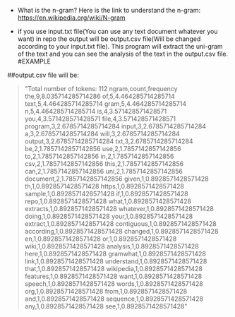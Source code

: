 * What is the n-gram? Here is the link to understand the n-gram: https://en.wikipedia.org/wiki/N-gram


* if you use input.txt file(You can use any text document whatever you want) in repo the output will be output.csv file(Will be changed according to your input.txt file). This program will extract the uni-gram of the text and you can see the analysis of the text in the output.csv file.
#EXAMPLE

##output.csv file will be:
> "Total number of tokens: 112
ngram,count,frequency
the,9,8.035714285714286
of,5,4.464285714285714
text,5,4.464285714285714
gram,5,4.464285714285714
n,5,4.464285714285714
is,4,3.571428571428571
you,4,3.571428571428571
file,4,3.571428571428571
program,3,2.6785714285714284
input,3,2.6785714285714284
a,3,2.6785714285714284
will,3,2.6785714285714284
output,3,2.6785714285714284
txt,3,2.6785714285714284
be,2,1.7857142857142856
use,2,1.7857142857142856
to,2,1.7857142857142856
in,2,1.7857142857142856
csv,2,1.7857142857142856
this,2,1.7857142857142856
can,2,1.7857142857142856
uni,2,1.7857142857142856
document,2,1.7857142857142856
given,1,0.8928571428571428
th,1,0.8928571428571428
https,1,0.8928571428571428
sample,1,0.8928571428571428
if,1,0.8928571428571428
repo,1,0.8928571428571428
what,1,0.8928571428571428
extracts,1,0.8928571428571428
whatever,1,0.8928571428571428
doing,1,0.8928571428571428
your,1,0.8928571428571428
extract,1,0.8928571428571428
contiguous,1,0.8928571428571428
according,1,0.8928571428571428
changed,1,0.8928571428571428
en,1,0.8928571428571428
or,1,0.8928571428571428
wiki,1,0.8928571428571428
analysis,1,0.8928571428571428
here,1,0.8928571428571428
gramwhat,1,0.8928571428571428
link,1,0.8928571428571428
understand,1,0.8928571428571428
that,1,0.8928571428571428
wikipedia,1,0.8928571428571428
features,1,0.8928571428571428
want,1,0.8928571428571428
speech,1,0.8928571428571428
words,1,0.8928571428571428
org,1,0.8928571428571428
from,1,0.8928571428571428
and,1,0.8928571428571428
sequence,1,0.8928571428571428
any,1,0.8928571428571428
see,1,0.8928571428571428"


